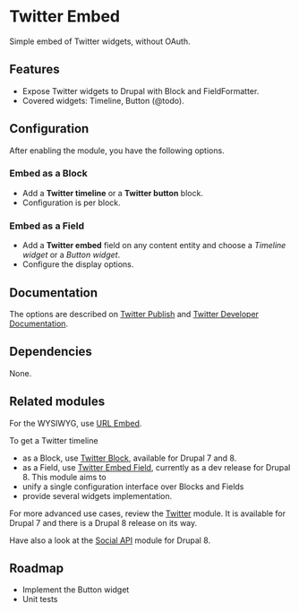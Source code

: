 # Twitter Embed

Simple embed of Twitter widgets, without OAuth.

## Features

- Expose Twitter widgets to Drupal with Block and FieldFormatter.
- Covered widgets: Timeline, Button (@todo).

## Configuration

After enabling the module, you have the following options.

### Embed as a Block

- Add a **Twitter timeline** or a **Twitter button** block.
- Configuration is per block.

### Embed as a Field

- Add a **Twitter embed** field on any content entity and choose a 
_Timeline widget_ or a _Button widget_.
- Configure the display options.

## Documentation

The options are described on 
[Twitter Publish](https://publish.twitter.com/) 
and 
[Twitter Developer Documentation](https://dev.twitter.com/web/overview).

## Dependencies

None.

## Related modules

For the WYSIWYG, use [URL Embed](https://www.drupal.org/project/url_embed).

To get a Twitter timeline
- as a Block,
use [Twitter Block](https://www.drupal.org/project/twitter_block),
available for Drupal 7 and 8.
- as a Field,
use [Twitter Embed Field](https://www.drupal.org/project/twitter_embed_field),
currently as a dev release for Drupal 8.
This module aims to 
- unify a single configuration interface over Blocks and Fields
- provide several widgets implementation.

For more advanced use cases, review the 
[Twitter](https://www.drupal.org/project/twitter) module.
It is available for Drupal 7 and there is a Drupal 8 release on its way.

Have also a look at the 
[Social API](https://www.drupal.org/project/social_api)
module for Drupal 8.

## Roadmap

- Implement the Button widget
- Unit tests

